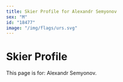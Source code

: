 ```yaml
---
title: Skier Profile for Alexandr Semyonov
sex: "M"
id: "18477"
image: "/img/flags/urs.svg" 
---
```


# Skier Profile

This page is for: Alexandr Semyonov.
    